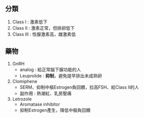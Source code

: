 ## 分類
1. Class I : 激素低下
2. Class II : 激素正常，但排卵低下
3. Class III : 性腺激素高，雌激素低
## 藥物
1. GnRH
	- analog : 給正常腦下腺功能的人
	- Leuprolide : **抑制**，避免提早排出未成熟卵
2. Clomiphene
	- SERM、抑制中樞Estrogen負回饋，拉高FSH、給Class II的人
	- 副作用 : 熱潮紅、乳房壓痛
3. Letrozole
	- Aromatase inhibitor
	- 抑制Estrogen產生，降低中樞負回饋